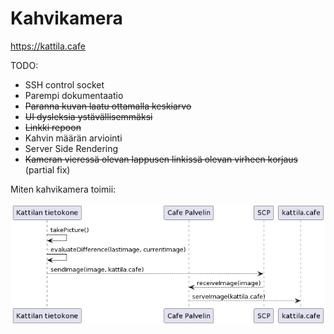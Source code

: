 # Kahvikamera

https://kattila.cafe

TODO: 
- SSH control socket
- Parempi dokumentaatio
- ~~Paranna kuvan laatu ottamalla keskiarvo~~
- ~~UI dysleksia ystävällisemmäksi~~
- ~~Linkki repoon~~
- Kahvin määrän arviointi
- Server Side Rendering
- ~~Kameran vieressä olevan lappusen linkissä olevan virheen korjaus~~ (partial fix)


Miten kahvikamera toimii:

![toiminta](kattila/images/cafeSystem.png)

